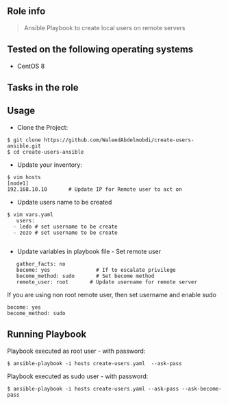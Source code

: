 ## Role info

> Ansible Playbook to create local users on remote servers


## Tested on the following operating systems

- CentOS 8

## Tasks in the role


## Usage

- Clone the Project:

```
$ git clone https://github.com/WaleedAbdelmobdi/create-users-ansible.git
$ cd create-users-ansible
```

- Update your inventory:

```
$ vim hosts
[node1]
192.168.10.10       # Update IP for Remote user to act on
```

- Update users name to be created

```
$ vim vars.yaml
   users:
  - ledo # set username to be create
  - zezo # set username to be create
                                 
```

- Update variables in playbook file - Set remote user

```
   gather_facts: no
   become: yes               # If to escalate privilege
   become_method: sudo       # Set become method
   remote_user: root       # Update username for remote server
```

If you are using non root remote user, then set username and enable sudo

```
become: yes
become_method: sudo

```


## Running Playbook


Playbook executed as root user - with password:

```
$ ansible-playbook -i hosts create-users.yaml  --ask-pass
```

Playbook executed as sudo user - with password:

```
$ ansible-playbook -i hosts create-users.yaml --ask-pass --ask-become-pass
```

